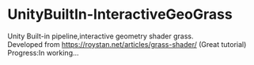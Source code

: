 # UnityBuiltIn-InteractiveGeoGrass
Unity Built-in pipeline,interactive geometry shader grass.  
Developed from https://roystan.net/articles/grass-shader/ (Great tutorial)
Progress:In working...
